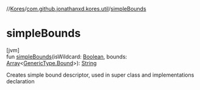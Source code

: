 //[Kores](../../index.md)/[com.github.jonathanxd.kores.util](index.md)/[simpleBounds](simple-bounds.md)

# simpleBounds

[jvm]\
fun [simpleBounds](simple-bounds.md)(isWildcard: [Boolean](https://kotlinlang.org/api/latest/jvm/stdlib/kotlin/-boolean/index.html), bounds: [Array](https://kotlinlang.org/api/latest/jvm/stdlib/kotlin/-array/index.html)<[GenericType.Bound](../com.github.jonathanxd.kores.type/-generic-type/-bound/index.md)>): [String](https://kotlinlang.org/api/latest/jvm/stdlib/kotlin/-string/index.html)

Creates simple bound descriptor, used in super class and implementations declaration
